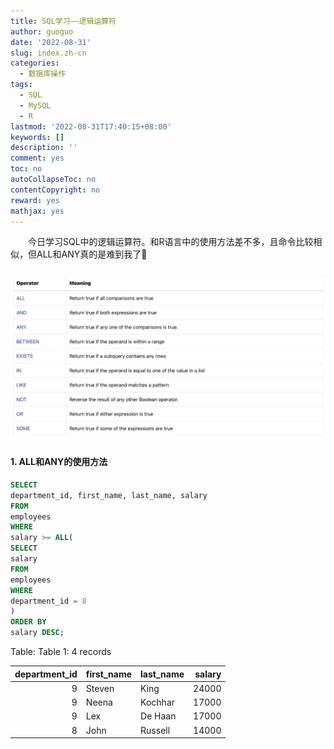 ```yaml
---
title: SQL学习——逻辑运算符
author: guoguo
date: '2022-08-31'
slug: index.zh-cn
categories:
  - 数据库操作
tags:
  - SQL
  - MySQL
  - R
lastmod: '2022-08-31T17:40:15+08:00'
keywords: []
description: ''
comment: yes
toc: no
autoCollapseToc: no
contentCopyright: no
reward: yes
mathjax: yes
---
```


<p style="text-indent:2em;font-size:;font-family:;">
今日学习SQL中的逻辑运算符。和R语言中的使用方法差不多，且命令比较相似，但ALL和ANY真的是难到我了🤣
</p>

<!--more-->



#### ![](images/logical_operator.PNG)

#### 1. ALL和ANY的使用方法


```sql
SELECT
department_id, first_name, last_name, salary
FROM
employees
WHERE
salary >= ALL(
SELECT
salary
FROM
employees
WHERE
department_id = 8
)
ORDER BY 
salary DESC;
```


<div class="knitsql-table">


Table: Table 1: 4 records

| department_id|first_name |last_name | salary|
|-------------:|:----------|:---------|------:|
|             9|Steven     |King      |  24000|
|             9|Neena      |Kochhar   |  17000|
|             9|Lex        |De Haan   |  17000|
|             8|John       |Russell   |  14000|

</div>

#### 
